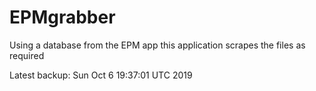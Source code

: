 # EPMgrabber
Using a database from the EPM app this application scrapes the files as required


Latest backup: Sun Oct 6 19:37:01 UTC 2019
